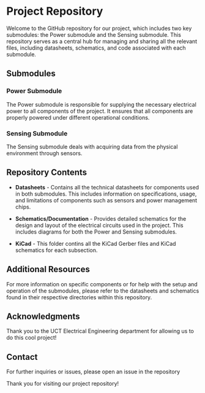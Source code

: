 # Project Repository

Welcome to the GitHub repository for our project, which includes two key submodules: the Power submodule and the Sensing submodule.
This repository serves as a central hub for managing and sharing all the relevant files, including datasheets, schematics, and code associated with each submodule.

## Submodules

### Power Submodule
The Power submodule is responsible for supplying the necessary electrical power to all components of the project. 
It ensures that all components are properly powered under different operational conditions.

### Sensing Submodule
The Sensing submodule deals with acquiring data from the physical environment through sensors.

## Repository Contents

- **Datasheets** - Contains all the technical datasheets for components used in both submodules. This includes information on specifications, usage, and limitations of components such as sensors and power management chips.

- **Schematics/Documentation** - Provides detailed schematics for the design and layout of the electrical circuits used in the project. This includes diagrams for both the Power and Sensing submodules.

- **KiCad** - This folder contins all the KiCad Gerber files and KiCad schematics for each subsection.
  
## Additional Resources

For more information on specific components or for help with the setup and operation of the submodules, please refer to the datasheets and schematics found in their respective directories within this repository.

## Acknowledgments
Thank you to the UCT Electrical Engineering department for allowing us to do this cool project!

## Contact

For further inquiries or issues, please open an issue in the repository

Thank you for visiting our project repository!
